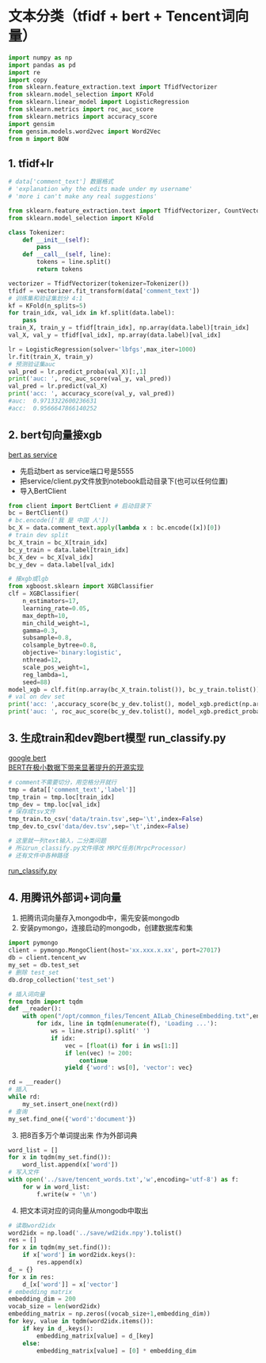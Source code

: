 # 文本分类（tfidf + bert + Tencent词向量）

```python
import numpy as np
import pandas as pd
import re
import copy
from sklearn.feature_extraction.text import TfidfVectorizer
from sklearn.model_selection import KFold
from sklearn.linear_model import LogisticRegression
from sklearn.metrics import roc_auc_score
from sklearn.metrics import accuracy_score
import gensim
from gensim.models.word2vec import Word2Vec
from m import BOW
```

## 1. tfidf+lr

```python
# data['comment_text'] 数据格式
# 'explanation why the edits made under my username'
# 'more i can't make any real suggestions'

from sklearn.feature_extraction.text import TfidfVectorizer, CountVectorizer
from sklearn.model_selection import KFold

class Tokenizer:
    def __init__(self):
        pass
    def __call__(self, line):
        tokens = line.split()
        return tokens

vectorizer = TfidfVectorizer(tokenizer=Tokenizer())
tfidf = vectorizer.fit_transform(data['comment_text'])
# 训练集和验证集划分 4:1
kf = KFold(n_splits=5)
for train_idx, val_idx in kf.split(data.label):
    pass
train_X, train_y = tfidf[train_idx], np.array(data.label)[train_idx]
val_X, val_y = tfidf[val_idx], np.array(data.label)[val_idx]

lr = LogisticRegression(solver='lbfgs',max_iter=1000)
lr.fit(train_X, train_y)
# 预测验证集auc
val_pred = lr.predict_proba(val_X)[:,1]
print('auc: ', roc_auc_score(val_y, val_pred))
val_pred = lr.predict(val_X)
print('acc: ', accuracy_score(val_y, val_pred))
#auc:  0.9713322600236631
#acc:  0.9566647866140252
```

## 2. bert句向量接xgb

[bert as service](https://github.com/hanxiao/bert-as-service)<br>
 
 - 先启动bert as service端口号是5555
 - 把service/client.py文件放到notebook启动目录下(也可以任何位置)
 - 导入BertClient
```python
from client import BertClient # 启动目录下
bc = BertClient()
# bc.encode(['我 是 中国 人'])
bc_X = data.comment_text.apply(lambda x : bc.encode([x])[0])
# train dev split
bc_X_train = bc_X[train_idx]
bc_y_train = data.label[train_idx]
bc_X_dev = bc_X[val_idx]
bc_y_dev = data.label[val_idx]

# 接xgb或lgb
from xgboost.sklearn import XGBClassifier
clf = XGBClassifier(
    n_estimators=17,
    learning_rate=0.05,
    max_depth=10,
    min_child_weight=1,
    gamma=0.3,
    subsample=0.8,
    colsample_bytree=0.8,
    objective='binary:logistic',
    nthread=12,
    scale_pos_weight=1,
    reg_lambda=1,
    seed=88)
model_xgb = clf.fit(np.array(bc_X_train.tolist()), bc_y_train.tolist())
# val on dev set
print('acc: ',accuracy_score(bc_y_dev.tolist(), model_xgb.predict(np.array(bc_X_dev.tolist()))))
print('auc: ', roc_auc_score(bc_y_dev.tolist(), model_xgb.predict_proba(np.array(bc_X_dev.tolist()))[:,1]))
```

## 3. 生成train和dev跑bert模型 run_classify.py

[google bert](https://github.com/google-research/bert/)<br>
[BERT在极小数据下带来显著提升的开源实现](https://mp.weixin.qq.com/s?__biz=MzIwMTc4ODE0Mw==&mid=2247493161&idx=1&sn=58ddcd071602c42dda93275289311bb3&chksm=96ea39a9a19db0bf15df95cc9961064a3bab4e4a0b8d25a9bfb45c154942330b9cdb0abe0f4b&scene=0&xtrack=1#rd)<br>

```python
# comment不需要切分，用空格分开就行
tmp = data[['comment_text','label']]
tmp_train = tmp.loc[train_idx]
tmp_dev = tmp.loc[val_idx]
# 保存成tsv文件
tmp_train.to_csv('data/train.tsv',sep='\t',index=False)
tmp_dev.to_csv('data/dev.tsv',sep='\t',index=False)

# 这里就一列text输入，二分类问题
# 所以run_classify.py文件得改 MRPC任务(MrpcProcessor)
# 还有文件中各种路径
```
[run_classify.py](run_classifier_v1.py)

## 4. 用腾讯外部词+词向量

1. 把腾讯词向量存入mongodb中，需先安装mongodb<br>
2. 安装pymongo，连接启动的mongodb，创建数据库和集<br>
```python
import pymongo
client = pymongo.MongoClient(host='xx.xxx.x.xx', port=27017)
db = client.tencent_wv
my_set = db.test_set
# 删除 test_set
db.drop_collection('test_set')
```
```python
# 插入词向量
from tqdm import tqdm
def __reader():
    with open("/opt/common_files/Tencent_AILab_ChineseEmbedding.txt",encoding='utf-8',errors='ignore') as f:
        for idx, line in tqdm(enumerate(f), 'Loading ...'):
            ws = line.strip().split(' ')
            if idx:
                vec = [float(i) for i in ws[1:]]
                if len(vec) != 200:
                    continue
                yield {'word': ws[0], 'vector': vec}

rd = __reader()
# 插入
while rd:
    my_set.insert_one(next(rd))
# 查询
my_set.find_one({'word':'document'})
```
3. 把8百多万个单词提出来 作为外部词典<br>
```python
word_list = []
for x in tqdm(my_set.find()):
    word_list.append(x['word'])
# 写入文件
with open('../save/tencent_words.txt','w',encoding='utf-8') as f:
    for w in word_list:
        f.write(w + '\n')
```
4. 把文本词对应的词向量从mongodb中取出<br>
```python
# 读取word2idx
word2idx = np.load('../save/wd2idx.npy').tolist()
res = []
for x in tqdm(my_set.find()):
    if x['word'] in word2idx.keys():
        res.append(x)
d_ = {}
for x in res:
    d_[x['word']] = x['vector']
# embedding matrix
embedding_dim = 200
vocab_size = len(word2idx)
embedding_matrix = np.zeros((vocab_size+1,embedding_dim))
for key, value in tqdm(word2idx.items()):
    if key in d_.keys():
        embedding_matrix[value] = d_[key]
    else:
        embedding_matrix[value] = [0] * embedding_dim
```